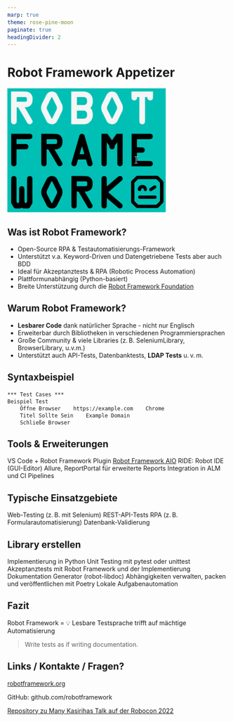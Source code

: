 ```yaml
---
marp: true
theme: rose-pine-moon
paginate: true
headingDivider: 2
---
```


# Robot Framework Appetizer

![bg right fit](https://github.com/tschroeder13/robotframework-praesentation/raw/main/slides/RF-Logo.png)

<!-- 
Motivation: Bedarf an LDAP Bibliothek zum testen i.R. einer IDM Lösung
 -->

## Was ist Robot Framework?
- Open-Source RPA & Testautomatisierungs-Framework
- Unterstützt v.a. Keyword-Driven und Datengetriebene Tests aber auch BDD
- Ideal für Akzeptanztests & RPA (Robotic Process Automation)
- Plattformunabhängig (Python-basiert)
- Breite Unterstützung durch die [Robot Framework Foundation](https://robotframework.org/foundation/)


<!--
RPA: Robotic Process Automation
-->

<!-- footer: "[BDD](https://docs.robotframework.org/docs/testcase_styles/bdd), [DDT](https://docs.robotframework.org/docs/testcase_styles/datadriven)" -->

## Warum Robot Framework?

- **Lesbarer Code** dank natürlicher Sprache - nicht nur Englisch
- Erweiterbar durch Bibliotheken in verschiedenen Programmiersprachen
- Große Community & viele Libraries (z. B. SeleniumLibrary, BrowserLibrary, u.v.m.)
- Unterstützt auch API-Tests, Datenbanktests, **LDAP Tests** u. v. m.

## Syntaxbeispiel

```robot
*** Test Cases ***
Beispiel Test
    Öffne Browser    https://example.com    Chrome
    Titel Sollte Sein    Example Domain
    Schließe Browser
```

## Tools & Erweiterungen
VS Code + Robot Framework Plugin
[Robot Framework AIO](https://robotframework-aio.org/)
RIDE: Robot IDE (GUI-Editor)
Allure, ReportPortal für erweiterte Reports
Integration in ALM und CI Pipelines

## Typische Einsatzgebiete
Web-Testing (z. B. mit Selenium)
REST-API-Tests
RPA (z. B. Formularautomatisierung)
Datenbank-Validierung

## Library erstellen
Implementierung in Python
Unit Testing mit pytest oder unittest
Akzeptanztests mit Robot Framework und der Implementierung
Dokumentation Generator (robot-libdoc)
Abhängigkeiten verwalten, packen und veröffentlichen mit Poetry
Lokale Aufgabenautomation   



## Fazit
Robot Framework = 💡 Lesbare Testsprache trifft auf mächtige Automatisierung

> Write tests as if writing documentation.

## Links / Kontakte / Fragen?
[robotframework.org](https://robotframework.org/)

GitHub: github.com/robotframework

[Repository zu Many Kasirihas Talk auf der Robocon 2022](https://github.com/manykarim/robocon-fortheveryfirsttime)